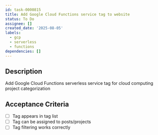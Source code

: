 ```yaml
---
id: task-0000815
title: Add Google Cloud Functions service tag to website
status: To Do
assignee: []
created_date: '2025-08-05'
labels:
  - gcp
  - serverless
  - functions
dependencies: []
---
```


## Description

Add Google Cloud Functions serverless service tag for cloud computing project categorization

## Acceptance Criteria

- [ ] Tag appears in tag list
- [ ] Tag can be assigned to posts/projects
- [ ] Tag filtering works correctly
